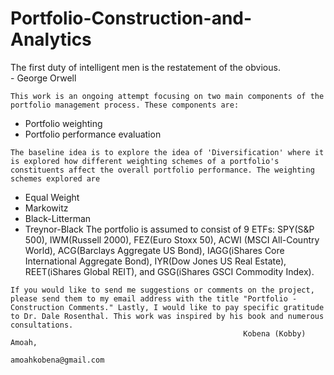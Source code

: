 # Portfolio-Construction-and-Analytics
The first duty of intelligent men is the restatement of the obvious.         
                                                        - George Orwell
                                                        
    This work is an ongoing attempt focusing on two main components of the portfolio management process. These components are:
   - Portfolio weighting
   - Portfolio performance evaluation
   
    The baseline idea is to explore the idea of 'Diversification' where it is explored how different weighting schemes of a portfolio's constituents affect the overall portfolio performance. The weighting schemes explored are
   - Equal Weight
   - Markowitz
   - Black-Litterman
   - Treynor-Black
    The portfolio is assumed to consist of 9 ETFs: SPY(S&P 500), IWM(Russell 2000), FEZ(Euro Stoxx 50), ACWI (MSCI All-Country World), ACG(Barclays Aggregate US Bond), IAGG(iShares Core  International Aggregate Bond), IYR(Dow Jones US Real Estate), REET(iShares Global REIT), and GSG(iShares GSCI Commodity Index).
    
    If you would like to send me suggestions or comments on the project, please send them to my email address with the title "Portfolio - Construction Comments." Lastly, I would like to pay specific gratitude to Dr. Dale Rosenthal. This work was inspired by his book and numerous consultations.
                                                        Kobena (Kobby) Amoah,
                                                        amoahkobena@gmail.com

